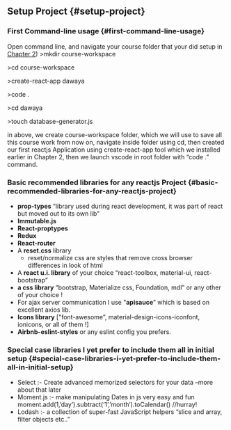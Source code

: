 ## Setup Project {#setup-project}

### First Command-line usage {#first-command-line-usage}

Open command line, and navigate your course folder that your did setup in [Chapter 2](chapter_2/terminal_command_line.md))
&gt;mkdir course-workspace

&gt;cd course-workspace

&gt;create-react-app dawaya

&gt;code .

&gt;cd dawaya

&gt;touch database-generator.js

in above, we create course-workspace folder, which we will use to save all this course work from now on, navigate inside folder using cd, then created our first reactjs Application using create-react-app tool which we installed earlier in Chapter 2, then we launch vscode in root folder with “code .” command.

### Basic recommended libraries for any reactjs Project {#basic-recommended-libraries-for-any-reactjs-project}

*   **prop-types** “library used during react development, it was part of react but moved out to its own lib”
*   **Immutable.js**
*   **React-proptypes**
*   **Redux**
*   **React-router**
*   A **reset.css** library
    *   reset/normalize css are styles that remove cross browser differences in look of html
*   A **react u.i. library** of your choice “react-toolbox, material-ui, react-bootstrap”
*   **a css library** “bootstrap, Materialize css, Foundation, mdl” or any other of your choice !
*   For ajax server communication I use &quot;**apisauce**” which is based on excellent axios lib.
*   **Icons library** [&quot;font-awesome”, material-design-icons-iconfont, ionicons, or all of them !]
*   **Airbnb-eslint-styles** or any eslint config you prefers.

### Special case libraries I yet prefer to include them all in initial setup {#special-case-libraries-i-yet-prefer-to-include-them-all-in-initial-setup}

*   Select :- Create advanced memorized selectors for your data –more about that later
*   Moment.js :- make manipulating Dates in js very easy and fun moment.add(1,’day’).subtract(‘1’,’month’).toCalendar() //hurray!
*   Lodash :- a collection of super-fast JavaScript helpers “slice and array, filter objects etc..”